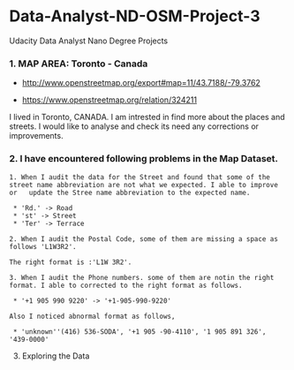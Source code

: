 # Data-Analyst-ND-OSM-Project-3
Udacity Data Analyst Nano Degree Projects

### 1. MAP AREA: Toronto - Canada

  * http://www.openstreetmap.org/export#map=11/43.7188/-79.3762

  * https://www.openstreetmap.org/relation/324211

  I lived in Toronto, CANADA. I am intrested in find more about the places and streets. I would like to analyse and check its need any      corrections or improvements.

### 2. I have encountered following problems in the Map Dataset.

    1. When I audit the data for the Street and found that some of the street name abbreviation are not what we expected. I able to improve or   update the Stree name abbreviation to the expected name.

     * 'Rd.' -> Road
     * 'st' -> Street
     * 'Ter' -> Terrace
     
    2. When I audit the Postal Code, some of them are missing a space as follows 'L1W3R2'.

    The right format is :'L1W 3R2'.
    
    3. When I audit the Phone numbers. some of them are notin the right format. I able to corrected to the right format as follows.

     * '+1 905 990 9220' -> '+1-905-990-9220'
    
    Also I noticed abnormal format as follows,
    
     * 'unknown''(416) 536-SODA', '+1 905 -90-4110', '1 905 891 326', '439-0000'
    
    
3. Exploring the Data
